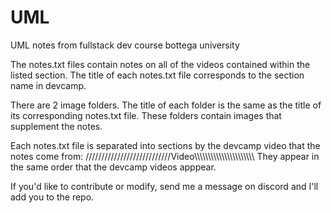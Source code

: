 # UML
UML notes from fullstack dev course bottega university

The notes.txt files contain notes on all of the videos contained within the listed section.
The title of each notes.txt file corresponds to the section name in devcamp.

There are 2 image folders. The title of each folder is the same as the title of its corresponding
notes.txt file. These folders contain images that supplement the notes.

Each notes.txt file is separated into sections by the devcamp video that the notes come from:
///////////////////////////Video\\\\\\\\\\\\\\\\\\\\\\\\\\\\\\\\\\\\\\\\\\\\
They appear in the same order that the devcamp videos apppear.

If you'd like to contribute or modify, send me a message on discord and I'll add you to the repo.
